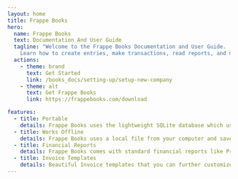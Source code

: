 ```yaml
---
layout: home
title: Frappe Books
hero:
  name: Frappe Books
  text: Documentation And User Guide
  tagline: "Welcome to the Frappe Books Documentation and User Guide.
    Learn how to create entries, make transactions, read reports, and more!"
  actions:
    - theme: brand
      text: Get Started
      link: /books_docs/setting-up/setup-new-company
    - theme: alt
      text: Get Frappe Books
      link: https://frappebooks.com/download

features:
  - title: Portable
    details: Frappe Books uses the lightweight SQLite database which uses a single file to store it's data.
  - title: Works Offline
    details: Frappe Books uses a local file from your computer and saves all transactions and entries to this file.
  - title: Financial Reports
    details: Frappe Books comes with standard financial reports like Profit and Loss, Trial Balance and Balance Sheet.
  - title: Invoice Templates
    details: Beautiful Invoice templates that you can further customize with the color and logo of your brand.
---
```


<style>
:root {
  /* Frappe Books CSS Color Variables */
  --gray-25: #FCFCFD;
  --gray-50: #F8F9FC;
  --gray-100: #F2F4F8;
  --gray-200: #EBEFF5;
  --gray-300: #E2E8F0;
  --gray-400: #CAD5E2;
  --gray-500: #9AA8BC;


  --gray-700: #64748B;
  --gray-800: #475569;
  --gray-900: #334155;
  --black: #1E293B;

  --blue-200: #CCE7FF;
  --blue-400: #66B8FF;
  --blue-600: #2490ef;
  --blue-700: #006ECC;
  --blue-800: #005299;
  
  /* Vitepress CSS Variables */
  --vp-c-text-light-1: var(--gray-900);
  --vp-c-text-light-2: var(--gray-700);
  --vp-c-text-light-3: var(--gray-500);
  --vp-c-text-light-4: var(--gray-300);

  --vp-c-white-soft: var(--gray-25);
  --vp-c-white-mute: var(--gray-50);
  --vp-c-black: var(--black);

  --vp-c-gray-light-1: var(--gray-500);
  --vp-c-gray-light-2: var(--gray-400);
  --vp-c-gray-light-3: var(--gray-300);
  --vp-c-gray-light-4: var(--gray-200);
  --vp-c-gray-light-5: var(--gray-100);
  
  --vp-c-divider-light-1: var(--gray-200);
  --vp-c-divider-light-2: var(--gray-300);

  --vp-c-brand-darker: var(--blue-800);
  --vp-c-brand-dark: var(--blue-700);
  --vp-c-brand: var(--blue-600);
  --vp-c-brand-light: var(--blue-400);
  --vp-c-brand-lighter: var(--blue-200);
}

.VPSidebar {
  border-right: solid 1px var(--vp-c-divider-light);
}

.logo {
  width: 6rem;
}

p > img{
  border: solid 1px var(--vp-c-divider-light);
  border-radius: 8px;
}
</style>
